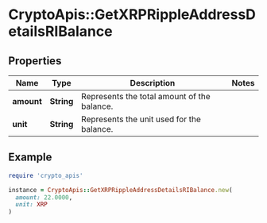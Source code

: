 # CryptoApis::GetXRPRippleAddressDetailsRIBalance

## Properties

| Name | Type | Description | Notes |
| ---- | ---- | ----------- | ----- |
| **amount** | **String** | Represents the total amount of the balance. |  |
| **unit** | **String** | Represents the unit used for the balance. |  |

## Example

```ruby
require 'crypto_apis'

instance = CryptoApis::GetXRPRippleAddressDetailsRIBalance.new(
  amount: 22.0000,
  unit: XRP
)
```

